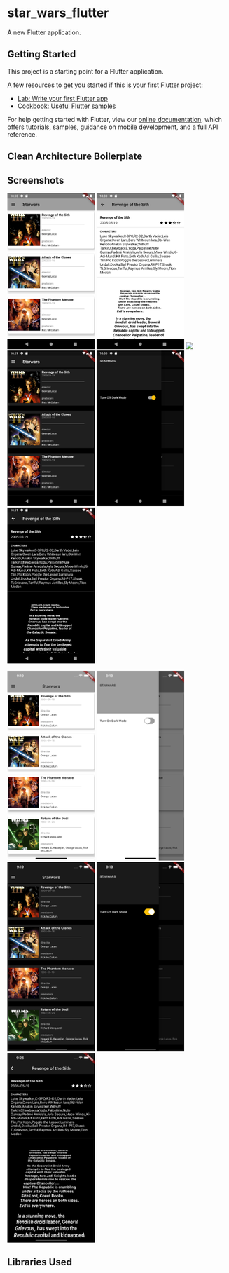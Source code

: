 # star_wars_flutter

A new Flutter application.

## Getting Started

This project is a starting point for a Flutter application.

A few resources to get you started if this is your first Flutter project:

- [Lab: Write your first Flutter app](https://flutter.dev/docs/get-started/codelab)
- [Cookbook: Useful Flutter samples](https://flutter.dev/docs/cookbook)

For help getting started with Flutter, view our
[online documentation](https://flutter.dev/docs), which offers tutorials,
samples, guidance on mobile development, and a full API reference.

## Clean Architecture Boilerplate

## Screenshots

<img src="screenshots/Screenshot_1617222626.png" width="200">  <img src="screenshots/Screenshot_1617222653.png" width="200">  <img src="Screenshot_1617222637.png" width="200">  <img src="screenshots/Screenshot_1617222595.png" width="200">  <img src="screenshots/Screenshot_1617222611.png" width="200">  <img src="screenshots/Screenshot_1617222675.png" width="200"> 


<img src="screenshots/Simulator Screen Shot - iPhone 12 Pro Max - 2021-03-31 at 21.19.06.png" width="200">  <img src="screenshots/Simulator Screen Shot - iPhone 12 Pro Max - 2021-03-31 at 21.19.12.png" width="200"> <img src="screenshots/Simulator Screen Shot - iPhone 12 Pro Max - 2021-03-31 at 21.19.20.png" width="200"> <img src="screenshots/Simulator Screen Shot - iPhone 12 Pro Max - 2021-03-31 at 21.19.27.png" width="200">  <img src="screenshots/Simulator Screen Shot - iPhone 12 Pro Max - 2021-03-31 at 21.26.59.png" width="200"> 



## Libraries Used
